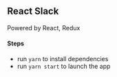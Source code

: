 ## React Slack

Powered by React, Redux

#### Steps
- run `yarn` to install dependencies
- run `yarn start` to launch the app
